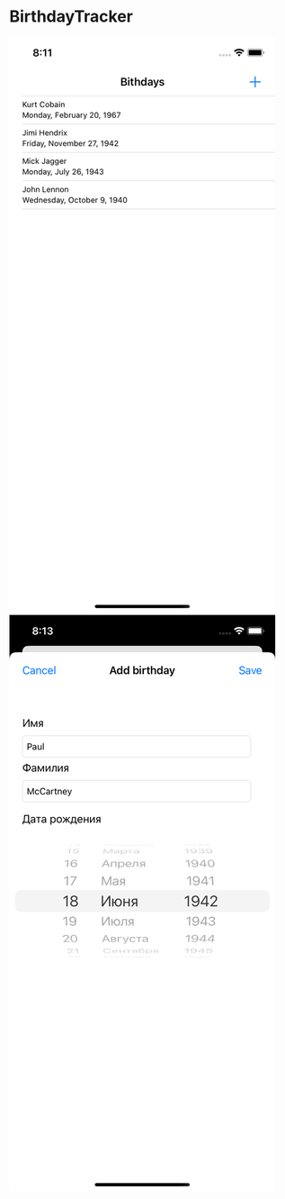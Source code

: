 # BirthdayTracker

![preview](https://github.com/AleksPt/BirthdayTracker/blob/main/preview1.png) ![preview](https://github.com/AleksPt/BirthdayTracker/blob/main/preview2.png)

